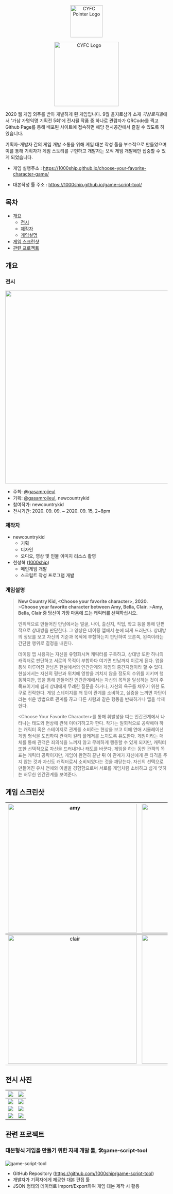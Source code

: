 <p align='center'>
<img src='./_readme/pointer.png' alt='CYFC Pointer Logo' width='100px'/>
</p>

<p align='center'>
<img src='./_readme/cyfc_top_logo.png' alt='CYFC Logo' width='200px'/>
</p>

2020 웹 게임 외주를 받아 개발하게 된 게임입니다. 9월 을지로삼가 소재 *가삼로지을*에서 '가삼 가명익명 기획전 5회'에 전시될 작품 중 하나로 관람자가 QRCode를 찍고 Github Page를 통해 배포된 사이트에 접속하면 해당 전시공간에서 즐길 수 있도록 하였습니다.

기획자-개발자 간의 게임 개발 소통을 위해 게임 대본 작성 툴을 부수적으로 만들었으며 이를 통해 기획자가 게임 스토리를 구현하고 개발자는 오직 게임 개발에만 집중할 수 있게 되었습니다.

- 게임 실행주소 : https://1000ship.github.io/choose-your-favorite-character-game/

- 대본작성 툴 주소 : https://1000ship.github.io/game-script-tool/

## 목차

- [개요](#summary)
  - [전시](#exhibition)
  - [제작자](#maker)
  - [게임설명](#game-description)
- [게임 스크린샷](#screenshots)
- [관련 프로젝트](#relative-project)

## 개요 <a name='summary'></a>

### 전시 <a name='exhibition'></a>

<p align='center'>
  <img src='./_readme/exhibition-poster.png' width='600'/>
</p>

- 주최: [@gasamrojieul](https://www.instagram.com/p/CEsyxQFpX6h/)
- 기획: [@gasamrojieul](https://www.instagram.com/p/CEsyxQFpX6h/), newcountrykid
- 참여작가: newcountrykid
- 전시기간: 2020. 09. 09. ~ 2020. 09. 15, 2~8pm

### 제작자 <a name='maker'></a>

- newcountrykid
  - 기획
  - 디자인
  - 오디오, 영상 및 인물 이미지 리소스 촬영
- 천성혁 ([1000ship](https://github.com/1000ship))
  - 메인게임 개발
  - 스크립트 작성 프로그램 개발

### 게임설명 <a name='game-description'></a>

> **New Country Kid, \<Choose your favorite character\>, 2020.** >**Choose your favorite character between Amy, Bella, Clair.** >**Amy, Bella, Clair 중 당신이 가장 마음에 드는 캐릭터를 선택하십시오.**
>
> 인위적으로 만들어진 만남에서는 얼굴, 나이, 출신지, 직업, 학교 등을 통해 단편적으로 상대방을 판단한다. 그 양상은 데이팅 앱에서 눈에 띄게 드러난다. 상대방의 정보를 보고 자신의 기준과 목적에 부합하는지 판단하여 오른쪽, 왼쪽이라는 간단한 행위로 결정을 내린다.
>
> 데이팅 앱 사용자는 자신을 유형화시켜 캐릭터를 구축하고, 상대방 또한 하나의 캐릭터로 판단하고 서로의 목적이 부합하다 여기면 만남까지 이르게 된다. 앱을 통해 이루어진 만남은 현실에서의 인간관계와 게임의 중간지점이라 할 수 있다. 현실에서는 자신의 평판과 위치에 영향을 끼치지 않을 정도의 수위를 지키며 행동하지만, 앱을 통해 만들어진 인간관계에서는 자신의 목적을 달성하는 것이 주목표이기에 쉽게 상대에게 무례한 질문을 하거나, 자신의 욕구를 채우기 위한 도구로 전락한다. 게임 스테이지를 깨 듯이 관계를 소비하고, 싫증을 느끼면 차단이라는 쉬운 방법으로 관계를 끊고 다른 사람과 같은 행동을 반복하거나 앱을 삭제한다.
>
> \<Choose Your Favorite Character\>를 통해 휘발성을 띠는 인간관계에서 나타나는 태도와 현상에 관해 이야기하고자 한다. 작가는 일회적으로 공략해야 하는 캐릭터 혹은 스테이지로 관계를 소비하는 현상을 보고 이에 연애 시뮬레이션 게임 형식을 도입하여 관객이 길티 플레저를 느끼도록 유도한다. 게임이라는 매체를 통해 관객은 죄의식을 느끼지 않고 무례하게 행동할 수 있게 되지만, 캐릭터 또한 선택적으로 자신을 드러내거나 태도를 바꾼다. 게임을 하는 동안 관객의 목표는 캐릭터 공략이지만, 게임이 완전히 끝난 뒤 이 관계가 자신에게 큰 타격을 주지 않는 것과 자신도 캐릭터로서 소비되었다는 것을 깨닫는다. 자신의 선택으로 만들어진 유사 연애와 이별을 경험함으로써 서로를 게임처럼 소비하고 쉽게 잊히는 허무한 인간관계를 보여준다.

## 게임 스크린샷 <a name='screenshots'></a>

|   <img src='./_readme/game-amy.png' width='400' alt='amy'/>   |        <img src='./_readme/game-bella.png' width='400' alt='bella'/>        |
| :-----------------------------------------------------------: | :-------------------------------------------------------------------------: |
| <img src='./_readme/game-clair.png' width='400' alt='clair'/> | <img src='./_readme/game-text-message.png' width='400' alt='text message'/> |

## 전시 사진

| <img src="_readme/exhibition/sample01.jpeg"/> | <img src="_readme/exhibition/sample08.jpeg"/> |
| --------------------------------------------- | --------------------------------------------- |
| <img src="_readme/exhibition/sample03.jpeg"/> | <img src="_readme/exhibition/sample04.jpeg"/> |
| <img src="_readme/exhibition/sample05.jpeg"/> | <img src="_readme/exhibition/sample06.jpeg"/> |
| <img src="_readme/exhibition/sample02.jpeg"/> | <img src="_readme/exhibition/sample07.jpeg"/> |

## 관련 프로젝트 <a name='relative-project'></a>

### 대본형식 게임을 만들기 위한 자체 개발 툴, 🛠game-script-tool

<img src='./_readme/game-script-tool.png' alt='game-script-tool'/>

- GitHub Repository (https://github.com/1000ship/game-script-tool)
- 개발자가 기획자에게 제공한 대본 편집 툴
- JSON 형태의 데이터로 Import/Export하여 게임 대본 제작 시 활용
